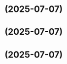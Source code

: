 # [](https://github.com/admcfarland/ngx-mat-datepicker-pack/compare/v0.0.5...v) (2025-07-07)



# [](https://github.com/admcfarland/ngx-mat-datepicker-pack/compare/v0.0.4...v) (2025-07-07)



# [](https://github.com/admcfarland/ngx-mat-datepicker-pack/compare/v0.0.3...v) (2025-07-07)



